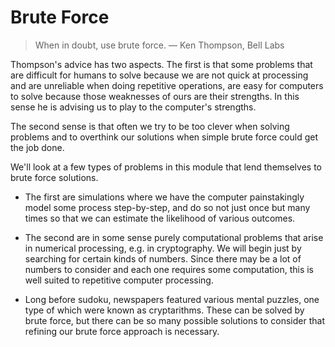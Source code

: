 # Brute Force

> When in doubt, use brute force. — Ken Thompson, Bell Labs

Thompson's advice has two aspects. The first is that some problems that
are difficult for humans to solve because we are not quick at processing
and are unreliable when doing repetitive operations, are easy for
computers to solve because those weaknesses of ours are their strengths.
In this sense he is advising us to play to the computer's strengths.

The second sense is that often we try to be too clever when solving
problems and to overthink our solutions when simple brute force could
get the job done.

We'll look at a few types of problems in this module that lend
themselves to brute force solutions.

-   The first are simulations where we have the computer painstakingly
    model some process step-by-step, and do so not just once but many
    times so that we can estimate the likelihood of various outcomes.

-   The second are in some sense purely computational problems that
    arise in numerical processing, e.g. in cryptography. We will begin
    just by searching for certain kinds of numbers. Since there may be a
    lot of numbers to consider and each one requires some computation,
    this is well suited to repetitive computer processing.

-   Long before sudoku, newspapers featured various mental puzzles, one
    type of which were known as cryptarithms. These can be solved by
    brute force, but there can be so many possible solutions to consider
    that refining our brute force approach is necessary.
